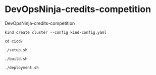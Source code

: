 # DevOpsNinja-credits-competition
DevOpsNinja-credits-competition

```shell
kind create cluster --config kind-config.yaml
```

```shell
cd cicd/
```

```shell
./setup.sh
```

```shell
./build.sh
```

```shell
./deployment.sh
```
